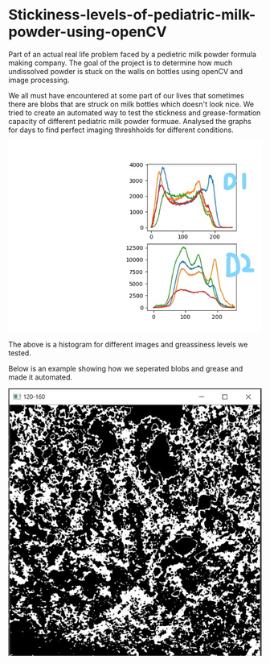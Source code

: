 # Stickiness-levels-of-pediatric-milk-powder-using-openCV
Part of an actual real life problem faced by a pedietric milk powder formula making company. The goal of the project is to determine how much undissolved powder is stuck on the walls on bottles using openCV and image processing.

We all must have encountered at some part of our lives that sometimes there are blobs that are struck on milk bottles which doesn't look nice. We tried to create an automated way to test the stickness and grease-formation capacity of different pediatric milk powder formuae. Analysed the graphs for days to find perfect imaging threshholds for different conditions.

![Example of a histogram showing the greasiness levels for different conditions](https://github.com/AryanSethi/Stickiness-levels-of-pediatric-milk-powder-using-openCV/blob/master/analysis%20images/Figure_1_LI.jpg)

The above is a histogram for different images and greassiness levels we tested.

Below is an example showing how we seperated blobs and grease and made it automated.

![greasiness](https://github.com/AryanSethi/Stickiness-levels-of-pediatric-milk-powder-using-openCV/blob/master/analysis%20images/binary%20ranges%20for%206th%20testing%20image/120-160.JPG)
